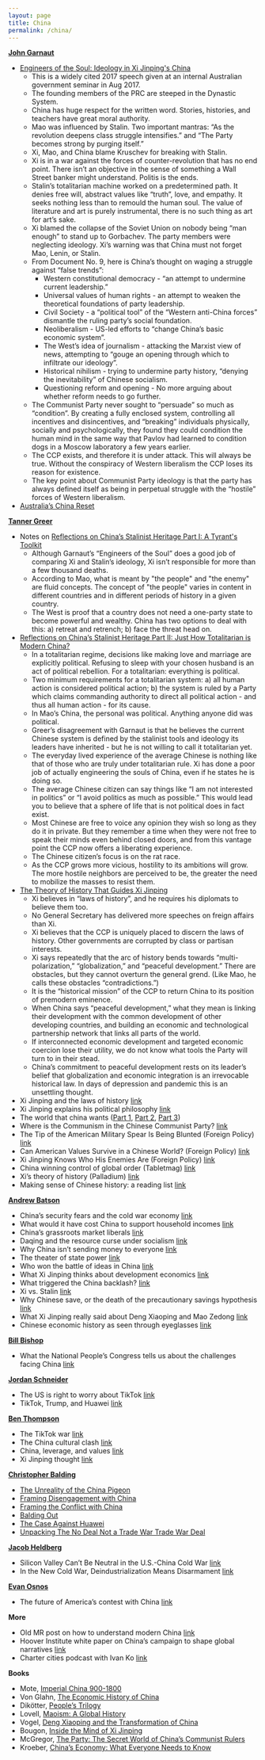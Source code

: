 ```yaml
---
layout: page
title: China
permalink: /china/
---
```


**[John Garnaut](https://twitter.com/jgarnaut)**



*   [Engineers of the Soul: Ideology in Xi Jinping's China](https://sinocism.com/p/engineers-of-the-soul-ideology-in)
    *   This is a widely cited 2017 speech given at an internal Australian government seminar in Aug 2017.
    *   The founding members of the PRC are steeped in the Dynastic System.
    *   China has huge respect for the written word. Stories, histories, and teachers have great moral authority.
    *   Mao was influenced by Stalin. Two important mantras: “As the revolution deepens class struggle intensifies.” and “The Party becomes strong by purging itself.”
    *   Xi, Mao, and China blame Kruschev for breaking with Stalin.
    *   Xi is in a war against the forces of counter-revolution that has no end point. There isn’t an objective in the sense of something a Wall Street banker might understand. Politis is the ends.
    *   Stalin’s totalitarian machine worked on a predetermined path. It denies free will, abstract values like “truth”, love, and empathy. It seeks nothing less than to remould the human soul. The value of literature and art is purely instrumental, there is no such thing as art for art’s sake.
    *   Xi blamed the collapse of the Soviet Union on nobody being “man enough” to stand up to Gorbachev. The party members were neglecting ideology. Xi’s warning was that China must not forget Mao, Lenin, or Stalin.
    *   From Document No. 9, here is China’s thought on waging a struggle against “false trends”:
        *   Western constitutional democracy - “an attempt to undermine current leadership.”
        *   Universal values of human rights - an attempt to weaken the theoretical foundations of party leadership.
        *   Civil Society - a “political tool” of the “Western anti-China forces” dismantle the ruling party’s social foundation.
        *   Neoliberalism - US-led efforts to “change China’s basic economic system”.
        *   The West’s idea of journalism - attacking the Marxist view of news, attempting to “gouge an opening through which to infiltrate our ideology”.
        *   Historical nihilism - trying to undermine party history, “denying the inevitability” of Chinese socialism.
        *   Questioning reform and opening - No more arguing about whether reform needs to go further.
    *   The Communist Party never sought to “persuade” so much as “condition”. By creating a fully enclosed system, controlling all incentives and disincentives, and “breaking” individuals physically, socially and psychologically, they found they could condition the human mind in the same way that Pavlov had learned to condition dogs in a Moscow laboratory a few years earlier.
    *   The CCP exists, and therefore it is under attack. This will always be true. Without the conspiracy of Western liberalism the CCP loses its reason for existence.
    *   The key point about Communist Party ideology is that the party has always defined itself as being in perpetual struggle with the “hostile” forces of Western liberalism.
*   [Australia’s China Reset](https://www.themonthly.com.au/issue/2018/august/1533045600/john-garnaut/australia-s-china-reset#mtr)

**[Tanner Greer](https://twitter.com/Scholars_Stage)**



*   Notes on [Reflections on China’s Stalinist Heritage Part I: A Tyrant's Toolkit](https://scholars-stage.blogspot.com/2019/01/reflections-on-chinas-stalinist.html)
    *   Although Garnaut’s “Engineers of the Soul” does a good job of comparing Xi and Stalin’s ideology, Xi isn’t responsible for more than a few thousand deaths.
    *   According to Mao, what is meant by "the people" and "the enemy" are fluid concepts. The concept of "the people" varies in content in different countries and in different periods of history in a given country.
    *   The West is proof that a country does not need a one-party state to become powerful and wealthy. China has two options to deal with this: a) retreat and retrench; b) face the threat head on.
*   [Reflections on China’s Stalinist Heritage Part II: Just How Totalitarian is Modern China?](https://scholars-stage.blogspot.com/2019/03/reflections-on-chinas-stalinist.html)
    *   In a totalitarian regime, decisions like making love and marriage are explicitly political. Refusing to sleep with your chosen husband is an act of political rebellion. For a totalitarian: everything is political.
    *   Two minimum requirements for a totalitarian system: a) all human action is considered political action; b) the system is ruled by a Party which claims commanding authority to direct all political action - and thus all human action - for its cause.
    *   In Mao’s China, the personal was political. Anything anyone did was political.
    *   Greer’s disagreement with Garnaut is that he believes the current Chinese system is defined by the stalinist tools and ideology its leaders have inherited - but he is not willing to call it totalitarian yet.
    *   The everyday lived experience of the average Chinese is nothing like that of those who are truly under totalitarian rule. Xi has done a poor job of actually engineering the souls of China, even if he states he is doing so.
    *   The average Chinese citizen can say things like “I am not interested in politics” or “I avoid politics as much as possible.” This would lead you to believe that a sphere of life that is not political does in fact exist.
    *   Most Chinese are free to voice any opinion they wish so long as they do it in private. But they remember a time when they were not free to speak their minds even behind closed doors, and from this vantage point the CCP now offers a liberating experience.
    *   The Chinese citizen’s focus is on the rat race.
    *   As the CCP grows more vicious, hostility to its ambitions will grow. The more hostile neighbors are perceived to be, the greater the need to mobilize the masses to resist them.
*   [The Theory of History That Guides Xi Jinping](https://palladiummag.com/2020/07/08/the-theory-of-history-that-guides-xi-jinping/)
    *   Xi believes in “laws of history”, and he requires his diplomats to believe them too.
    *   No General Secretary has delivered more speeches on freign affairs than Xi.
    *   Xi believes that the CCP is uniquely placed to discern the laws of history. Other governments are corrupted by class or partisan interests.
    *   Xi says repeatedly that the arc of history bends towards “multi-polarization,” “globalization,” and “peaceful development.” There are obstacles, but they cannot overturn the general grend. (Like Mao, he calls these obstacles “contradictions.”)
    *   It is the “historical mission” of the CCP to return China to its position of premodern eminence.
    *   When China says “peaceful development,” what they mean is linking their development with the common development of other developing countries, and building an economic and technological partnership network that links all parts of the world.
    *   If interconnected economic development and targeted economic coercion lose their utility, we do not know what tools the Party will turn to in their stead.
    *   China’s commitment to peaceful development rests on its leader’s belief that globalization and economic integration is an irrevocable historical law. In days of depression and pandemic this is an unsettling thought.
*   Xi Jinping and the laws of history [link](https://scholars-stage.blogspot.com/2020/07/xi-jinping-and-laws-of-history.html)
*   Xi Jinping explains his political philosophy [link](https://scholars-stage.blogspot.com/2019/06/xi-jinping-explains-his-political.html)
*   The world that china wants ([Part 1](https://scholars-stage.blogspot.com/2020/04/the-world-that-china-wants-part-i-why.html), [Part 2](https://scholars-stage.blogspot.com/2020/05/the-world-that-china-wants-ii-communist.html), [Part 3](https://scholars-stage.blogspot.com/2020/06/the-world-that-china-wants-iii-taking.html))
*   Where is the Communism in the Chinese Communist Party? [link](https://scholars-stage.blogspot.com/2018/12/where-is-communism-in-chinese-communist.html)
*   The Tip of the American Military Spear Is Being Blunted (Foreign Policy) [link](https://foreignpolicy.com/2020/07/06/us-marines-strategy-military-tip-spear-china-congress/)
*   Can American Values Survive in a Chinese World? (Foreign Policy) [link](https://foreignpolicy.com/2019/10/12/american-values-survive-chinese-world-xi-jinping/)
*   Xi Jinping Knows Who His Enemies Are (Foreign Policy) [link](https://foreignpolicy.com/2019/11/21/xi-jinping-china-communist-party-francois-bougon/)
*   China winning control of global order (Tabletmag) [link](https://www.tabletmag.com/sections/news/articles/china-plans-global-order)
*   Xi’s theory of history (Palladium) [link](https://palladiummag.com/2020/07/08/the-theory-of-history-that-guides-xi-jinping/)
*   Making sense of Chinese history: a reading list [link](https://scholars-stage.blogspot.com/2018/12/what-to-read-to-get-into-chinese-history.html)

**[Andrew Batson](https://twitter.com/andrewbatson)**



*   China’s security fears and the cold war economy [link](https://andrewbatson.com/2020/07/06/chinas-security-fears-and-the-cold-war-economy/)
*   What would it have cost China to support household incomes [link](https://andrewbatson.com/2020/08/09/what-would-it-have-cost-china-to-support-household-incomes/)
*   China’s grassroots market liberals [link](https://andrewbatson.com/2020/06/18/chinas-grassroots-market-liberals/)
*   Daqing and the resource curse under socialism [link](https://andrewbatson.com/2020/06/04/daqing-and-the-resource-curse-under-socialism/)
*   Why China isn’t sending money to everyone [link](https://andrewbatson.com/2020/05/03/why-china-isnt-sending-money-to-everyone/)
*   The theater of state power [link](https://andrewbatson.com/2020/02/13/the-theater-of-state-power/)
*   Who won the battle of ideas in China [link](https://andrewbatson.com/2020/01/07/who-won-the-battle-of-ideas-in-china/)
*   What Xi Jinping thinks about development economics [link](https://andrewbatson.com/2019/12/13/what-xi-jinping-thinks-about-development-economics/)
*   What triggered the China backlash? [link](https://andrewbatson.com/2019/09/10/what-triggered-the-china-backlash/)
*   Xi vs. Stalin [link](https://andrewbatson.com/2019/01/07/xi-vs-stalin-what-drives-the-reversal-of-economic-reforms/)
*   Why Chinese save, or the death of the precautionary savings hypothesis [link](https://andrewbatson.com/2015/04/07/the-death-of-the-precautionary-savings-hypothesis/)
*   What Xi Jinping really said about Deng Xiaoping and Mao Zedong [link](https://andrewbatson.com/2016/05/31/what-xi-jinping-really-said-about-deng-xiaoping-and-mao-zedong/)
*   Chinese economic history as seen through eyeglasses [link](https://andrewbatson.com/2017/11/28/chinese-economic-history-as-seen-through-eyeglasses/)

**[Bill Bishop](https://twitter.com/niubi)**



*   What the National People’s Congress tells us about the challenges facing China [link](https://sinocism.com/p/what-the-national-peoples-congress)

**[Jordan Schneider](https://twitter.com/jordanschnyc)**



*   The US is right to worry about TikTok [link](https://www.lawfareblog.com/us-right-worry-about-tiktok)
*   TikTok, Trump, and Huawei [link](https://chinatalk.substack.com/p/tiktok-trump-as-c-rate-banker-huaweis)

**[Ben Thompson](https://twitter.com/benthompson)**



*   The TikTok war [link](https://stratechery.com/2020/the-tiktok-war/)
*   The China cultural clash [link](https://stratechery.com/2019/the-china-cultural-clash/)
*   China, leverage, and values [link](https://stratechery.com/2019/china-leverage-and-values/)
*   Xi Jinping thought [link](https://stratechery.com/2020/xi-jinping-thought-facebooks-blindspot-the-moat-map-revisited/)

**[Christopher Balding](https://twitter.com/BaldingsWorld)**



*   [The Unreality of the China Pigeon](https://www.baldingsworld.com/2020/07/23/the-unreality-of-the-china-pigeon/)
*   [Framing Disengagement with China](https://www.baldingsworld.com/2020/07/29/framing-disengagement-with-china/)
*   [Framing the Conflict with China](https://www.baldingsworld.com/2020/06/03/framing-the-conflict-with-china/)
*   [Balding Out](https://www.baldingsworld.com/2018/07/17/balding-out/)
*   [The Case Against Huawei](https://www.baldingsworld.com/2020/01/15/the-case-against-huawei/)
*   [Unpacking The No Deal Not a Trade War Trade War Deal](https://www.baldingsworld.com/2019/12/15/unpacking-the-no-deal-not-a-trade-war-trade-war-deal/)

**[Jacob Heldberg](https://twitter.com/jacobhelberg)**



*   Silicon Valley Can’t Be Neutral in the U.S.-China Cold War [link](https://foreignpolicy.com/2020/06/22/zoom-china-us-cold-war-unsafe/)
*   In the New Cold War, Deindustrialization Means Disarmament [link](https://foreignpolicy.com/2020/08/12/china-industry-manufacturing-cold-war/)

**[Evan Osnos](https://twitter.com/eosnos)**



*   The future of America’s contest with China [link](https://www.newyorker.com/magazine/2020/01/13/the-future-of-americas-contest-with-china)

**More**



*   Old MR post on how to understand modern China [link](https://marginalrevolution.com/marginalrevolution/2017/12/understand-modern-china.html)
*   Hoover Institute white paper on China’s campaign to shape global narratives [link](https://cyber.fsi.stanford.edu/io/news/new-whitepaper-telling-chinas-story)
*   Charter cities podcast with Ivan Ko [link](https://www.chartercitiesinstitute.org/post/charter-cities-podcast-episode-8-ivan-ko)

**Books**



*   Mote, [Imperial China 900-1800](https://www.amazon.com/Imperial-China-900-1800-F-Mote/dp/0674012127/)
*   Von Glahn, [The Economic History of China](https://www.amazon.com/Economic-History-China-Antiquity-Nineteenth-ebook/dp/B01CJUV2J6/)
*   Dikötter, [People’s Trilogy](https://www.amazon.com/Collection-Dik%C3%B6tter-Liberation-Cultural-Revolution/dp/9123934212)
*   Lovell, [Maoism: A Global History](https://www.amazon.com/dp/B07L7TF741/ref=dp-kindle-redirect?_encoding=UTF8&btkr=1)
*   Vogel, [Deng Xiaoping and the Transformation of China](https://www.amazon.com/dp/B0064EHZY0/ref=dp-kindle-redirect?_encoding=UTF8&btkr=1)
*   Bougon, [Inside the Mind of Xi Jinping](https://www.amazon.com/gp/product/B07JPD22CC/)
*   McGregor, [The Party: The Secret World of China’s Communist Rulers](https://www.amazon.com/gp/product/0061708771/)
*   Kroeber, [China’s Economy: What Everyone Needs to Know](https://www.amazon.com/Chinas-Economy-Everyone-Needs-Know%C2%AE-ebook/dp/B01D08ER7U/)
